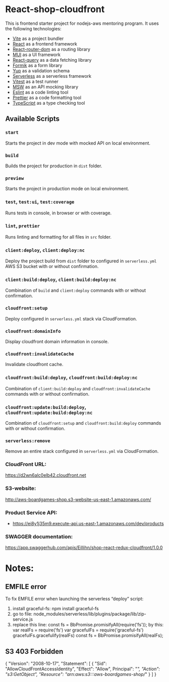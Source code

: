# React-shop-cloudfront

This is frontend starter project for nodejs-aws mentoring program. It uses the following technologies:

- [Vite](https://vitejs.dev/) as a project bundler
- [React](https://beta.reactjs.org/) as a frontend framework
- [React-router-dom](https://reactrouterdotcom.fly.dev/) as a routing library
- [MUI](https://mui.com/) as a UI framework
- [React-query](https://react-query-v3.tanstack.com/) as a data fetching library
- [Formik](https://formik.org/) as a form library
- [Yup](https://github.com/jquense/yup) as a validation schema
- [Serverless](https://serverless.com/) as a serverless framework
- [Vitest](https://vitest.dev/) as a test runner
- [MSW](https://mswjs.io/) as an API mocking library
- [Eslint](https://eslint.org/) as a code linting tool
- [Prettier](https://prettier.io/) as a code formatting tool
- [TypeScript](https://www.typescriptlang.org/) as a type checking tool

## Available Scripts

### `start`

Starts the project in dev mode with mocked API on local environment.

### `build`

Builds the project for production in `dist` folder.

### `preview`

Starts the project in production mode on local environment.

### `test`, `test:ui`, `test:coverage`

Runs tests in console, in browser or with coverage.

### `lint`, `prettier`

Runs linting and formatting for all files in `src` folder.

### `client:deploy`, `client:deploy:nc`

Deploy the project build from `dist` folder to configured in `serverless.yml` AWS S3 bucket with or without confirmation.

### `client:build:deploy`, `client:build:deploy:nc`

Combination of `build` and `client:deploy` commands with or without confirmation.

### `cloudfront:setup`

Deploy configured in `serverless.yml` stack via CloudFormation.

### `cloudfront:domainInfo`

Display cloudfront domain information in console.

### `cloudfront:invalidateCache`

Invalidate cloudfront cache.

### `cloudfront:build:deploy`, `cloudfront:build:deploy:nc`

Combination of `client:build:deploy` and `cloudfront:invalidateCache` commands with or without confirmation.

### `cloudfront:update:build:deploy`, `cloudfront:update:build:deploy:nc`

Combination of `cloudfront:setup` and `cloudfront:build:deploy` commands with or without confirmation.

### `serverless:remove`

Remove an entire stack configured in `serverless.yml` via CloudFormation.

### CloudFront URL:
https://d2wn6alc0elb42.cloudfront.net

### S3-website:
http://aws-boardgames-shop.s3-website-us-east-1.amazonaws.com/

### Product Service API:
- https://ei8y1j35m9.execute-api.us-east-1.amazonaws.com/dev/products

### SWAGGER documentation:
https://app.swaggerhub.com/apis/Eillihn/shop-react-redux-cloudfront/1.0.0

# Notes:

## EMFILE error
To fix EMFILE error when launching the serverless “deploy” script:

1. install graceful-fs: npm install graceful-fs
2. go to file: node_modules/serverless/lib/plugins/package/lib/zip-service.js
3. replace this line:
   const fs = BbPromise.promisifyAll(require('fs'));
   by this:
   var realFs = require('fs')
   var gracefulFs = require('graceful-fs')
   gracefulFs.gracefulify(realFs)
   const fs = BbPromise.promisifyAll(realFs);

## S3 403 Forbidden

{
  "Version": "2008-10-17",
  "Statement": [
    {
      "Sid": "AllowCloudFrontAccessIdentity",
      "Effect": "Allow",
      Principal": "*",
      "Action": "s3:GetObject",
      "Resource": "arn:aws:s3:::aws-boardgames-shop/*"
    }
  ]
}

